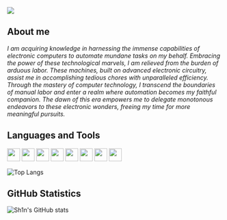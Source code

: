 
<!--
**hiSh1n/hiSh1n** is a ✨ _special_ ✨ repository because its `README.md` (this file) appears on your GitHub profile.

Here are some ideas to get you started:
-->
<img src="https://media.giphy.com/media/jt34LHEVIsbs0Qlbi2/giphy.gif"/>
	
## About me
<i> I am acquiring knowledge in harnessing the immense capabilities of electronic computers to automate mundane tasks on my behalf. Embracing the power of these technological marvels, I am relieved from the burden of arduous labor. These machines, built on advanced electronic circuitry, assist me in accomplishing tedious chores with unparalleled efficiency. Through the mastery of computer technology, I transcend the boundaries of manual labor and enter a realm where automation becomes my faithful companion. The dawn of this era empowers me to delegate monotonous endeavors to these electronic wonders, freeing my time for more meaningful pursuits.
</i>
## Languages and Tools
 <p align="left"> 
	<img src="https://img.icons8.com/color/50/fa314a/git.png" width="30"/>
	<img src="https://img.icons8.com/color/50/4a90e2/css3.png" width="30"/>
	<img src="https://img.icons8.com/color/50/fa314a/console.png" width="30"/>
	<img src="https://img.icons8.com/color/50/4a90e2/html-5--v2.png" width="30"/>
	<img src="https://img.icons8.com/color/50/fa314a/javascript.png" width="30"/>
	<img src="https://img.icons8.com/color/50/4a90e2/python.png" width="30"/>
	<img src="https://img.icons8.com/color/48/000000/c-plus-plus-logo.png" width="30"/>
	<img src="https://img.icons8.com/color/48/000000/kali-linux.png" width="30"/>
</p>

![Top Langs](https://github-readme-stats.vercel.app/api/top-langs/?username=hish1n&layout=compact&theme=radical)

## GitHub Statistics

![Sh1n's GitHub stats](https://github-readme-stats.vercel.app/api?username=hish1n&show_icons=true&theme=radical)


